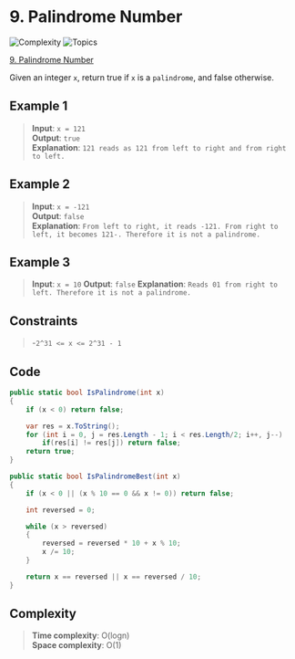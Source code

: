 # 9. Palindrome Number

![Complexity](https://img.shields.io/badge/easy-green)
![Topics](https://img.shields.io/badge/math-blue)

[9. Palindrome Number](https://leetcode.com/problems/palindrome-number)

Given an integer `x`, return true if `x` is a `palindrome`, and false otherwise.

## Example 1

> **Input**: `x = 121`  
> **Output**: `true`  
> **Explanation**: `121 reads as 121 from left to right and from right to left.`

## Example 2

> **Input**: `x = -121`  
> **Output**: `false`  
> **Explanation**: `From left to right, it reads -121. From right to left, it becomes 121-. Therefore it is not a palindrome.`

## Example 3

> **Input**: `x = 10`
> **Output**: `false`
> **Explanation**: `Reads 01 from right to left. Therefore it is not a palindrome.`

## Constraints

> -`2^31 <= x <= 2^31 - 1`

## Code

```csharp
public static bool IsPalindrome(int x)
{
    if (x < 0) return false;

    var res = x.ToString();
    for (int i = 0, j = res.Length - 1; i < res.Length/2; i++, j--)
        if(res[i] != res[j]) return false;
    return true;
}

public static bool IsPalindromeBest(int x)
{
    if (x < 0 || (x % 10 == 0 && x != 0)) return false;

    int reversed = 0;

    while (x > reversed)
    {
        reversed = reversed * 10 + x % 10;
        x /= 10;
    }

    return x == reversed || x == reversed / 10;
}
```

## Complexity

> **Time complexity**: O(logn)  
> **Space complexity**: O(1)